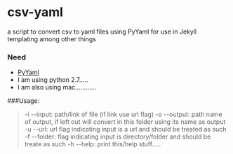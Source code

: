# csv-yaml
a script to convert csv to yaml files using PyYaml for use in Jekyll templating among other things

### Need
- [PyYaml](http://pyyaml.org/wiki/PyYAMLDocumentation)
- I am using python 2.7.....
- I am also using mac............

###Usage:
> -i --input: path/link of file (if link use url flag)
> -o --output: path name of output, if left out will convert in this folder using its name as output
> -u --url: url flag indicating input is a url and should be treated as such
> -f --folder: flag indicating input is directory/folder and should be treate as such
> -h --help: print this/help stuff.....
